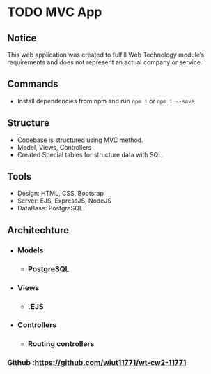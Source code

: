 # TODO MVC App

## Notice

This web application was created to fulfill Web Technology module’s requirements and does not represent an actual company or service.

## Commands

-  Install dependencies from npm and run `npm i` or `npm i --save`

## Structure

-  Codebase is structured using MVC method.
-  Model, Views, Controllers
-  Created Special tables for structure data with SQL.

## Tools

-  Design: HTML, CSS, Bootsrap
-  Server: EJS, ExpressJS, NodeJS
-  DataBase: PostgreSQL.

## Architechture

-  ### Models
   -  ### PostgreSQL
-  ### Views
   -  ### .EJS
-  ### Controllers
   -  ### Routing controllers

### Github :https://github.com/wiut11771/wt-cw2-11771

